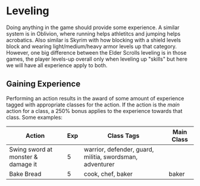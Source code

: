 # Leveling

Doing anything in the game should provide some experience. A similar system is in Oblivion, where running helps athletitcs and jumping helps acrobatics. Also similar is Skyrim with how blocking with a shield levels block and wearing light/medium/heavy armor levels up that category. However, one big difference between the Elder Scrolls leveling is in those games, the player levels-up overall only when leveling up "skills" but here we will have all experience apply to both.

## Gaining Experience

Performing an action results in the award of some amount of experience tagged with appropriate classes for the action. If the action is the _main_ action for a class, a 250% bonus applies to the experience towards that class. Some examples:

| Action                             | Exp | Class Tags                                               | Main Class |
| ---------------------------------- | --- | -------------------------------------------------------- | ---------- |
| Swing sword at monster & damage it | 5   | warrior, defender, guard, militia, swordsman, adventurer |            |
| Bake Bread                         | 5   | cook, chef, baker                                        | baker      |
